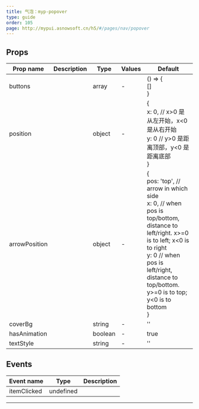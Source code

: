 ```yaml
---
title: 气泡：myp-popover
type: guide
order: 105
page: http://mypui.asnowsoft.cn/h5/#/pages/nav/popover
---
```


## Props

| Prop name     | Description | Type    | Values | Default                                                                                                                                                                                                                                  |
| ------------- | ----------- | ------- | ------ | ---------------------------------------------------------------------------------------------------------------------------------------------------------------------------------------------------------------------------------------- |
| buttons       |             | array   | -      | () => {<br> []<br>}                                                                                                                                                                                                                      |
| position      |             | object  | -      | {<br> x: 0, // x>0 是从左开始，x<0 是从右开始<br> y: 0 // y>0 是距离顶部，y<0 是距离底部<br>}                                                                                                                                            |
| arrowPosition |             | object  | -      | {<br> pos: 'top', // arrow in which side<br> x: 0, // when pos is top/bottom, distance to left/right. x>=0 is to left; x<0 is to right<br> y: 0 // when pos is left/right, distance to top/bottom. y>=0 is to top; y<0 is to bottom<br>} |
| coverBg       |             | string  | -      | ''                                                                                                                                                                                                                                       |
| hasAnimation  |             | boolean | -      | true                                                                                                                                                                                                                                     |
| textStyle     |             | string  | -      | ''                                                                                                                                                                                                                                       |

## Events

| Event name  | Type      | Description |
| ----------- | --------- | ----------- |
| itemClicked | undefined |

---

